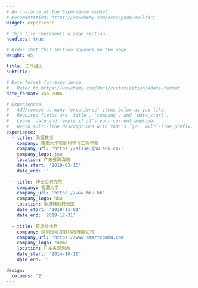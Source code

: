 ```yaml
---
# An instance of the Experience widget.
# Documentation: https://wowchemy.com/docs/page-builder/
widget: experience

# This file represents a page section.
headless: true

# Order that this section appears on the page.
weight: 45

title: 工作经历
subtitle:

# Date format for experience
#   Refer to https://wowchemy.com/docs/customization/#date-format
date_format: Jan 2006

# Experiences.
#   Add/remove as many `experience` items below as you like.
#   Required fields are `title`, `company`, and `date_start`.
#   Leave `date_end` empty if it's your current employer.
#   Begin multi-line descriptions with YAML's `|2-` multi-line prefix.
experience:
  - title: 助理教授
    company: 暨南大学智能科学与工程学院
    company_url: 'https://sisse.jnu.edu.cn/'
    company_logo: jnu
    location: 广东省珠海市
    date_start: '2019-03-15'
    date_end: ''
        
  - title: 博士后研究院
    company: 香港大学
    company_url: 'https://www.hku.hk'
    company_logo: hku
    location: 香港特别行政区
    date_start: '2018-11-01'
    date_end: '2019-12-31'
    
  - title: 首席技术官
    company: 深圳逗号互联科技有限公司
    company_url: 'https://www.smartcomma.com'
    company_logo: comma
    location: 广东省深圳市
    date_start: '2014-10-16'
    date_end: ''

design:
  columns: '2'
---
```

